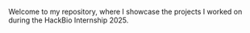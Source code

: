 Welcome to my repository, where I showcase the projects I worked on during the HackBio Internship 2025.
